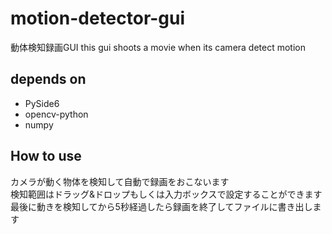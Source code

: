 # motion-detector-gui
動体検知録画GUI
this gui shoots a movie when its camera detect motion

## depends on
* PySide6
* opencv-python
* numpy

## How to use
カメラが動く物体を検知して自動で録画をおこないます \
検知範囲はドラッグ&ドロップもしくは入力ボックスで設定することができます \
最後に動きを検知してから5秒経過したら録画を終了してファイルに書き出します
